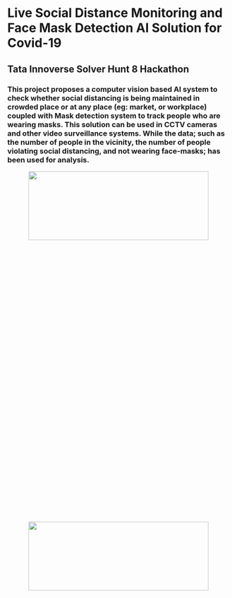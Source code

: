 # Live Social Distance Monitoring and Face Mask Detection AI Solution for Covid-19

## Tata Innoverse Solver Hunt 8 Hackathon

### This project proposes a computer vision based AI system to check whether social distancing is being maintained in crowded place or at any place (eg: market, or workplace) coupled with Mask detection system to track people who are wearing masks. This solution can be used in CCTV cameras and other video surveillance systems. While the data; such as the number of people in the vicinity, the number of people violating social distancing, and not wearing face-masks; has been used for analysis.


<p align="center">
    <img src="Result.gif" alt="" width="90%" height="20%">
</p>

<p align="center">
    <img src="Result2.gif" alt="" width="90%" height="20%">
</p>
